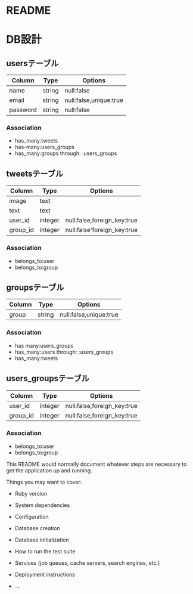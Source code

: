 # README

# DB設計

## usersテーブル
|Column|Type|Options|
|------|----|-------|
|name|string|null:false|
|email|string|null:false,unique:true|
|password|string|null:false| 
### Association
- has_many:tweets
- has-many:users_groups
- has_many:groups through: :users_groups


## tweetsテーブル
|Column|Type|Options|
|------|----|-------|
|image|text||
|text|text||
|user_id|integer|null:false,foreign_key:true|
|group_id|integer|null:false'foreign_key:true|
### Association
- belongs_to:user
- belongs_to:group


## groupsテーブル
|Column|Type|Options|
|------|----|-------|
|group|string|null:false,unique:true|
### Association
- has many:users_groups
- has_many:users through: :users_groups
- has_many:tweets 


## users_groupsテーブル
|Column|Type|Options|
|------|----|-------|
|user_id|integer|null:false,foreign_key:true|
|group_id|integer|null:false,foreign_key:true|
### Association
- belongs_to:user
- belongs_to:group




This README would normally document whatever steps are necessary to get the
application up and running.

Things you may want to cover:

* Ruby version

* System dependencies

* Configuration

* Database creation

* Database initialization

* How to run the test suite

* Services (job queues, cache servers, search engines, etc.)

* Deployment instructions

* ...
